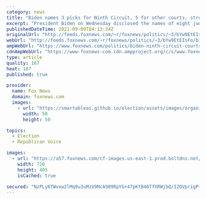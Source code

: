 ```yaml
---
category: news
title: "Biden names 3 picks for Ninth Circuit, 5 for other courts, stressing diversity: reports"
excerpt: "President Biden on Wednesday disclosed the names of eight judicial nominees, including three picks for the U.S. Court of Appeals for the Ninth Circuit."
publishedDateTime: 2021-09-09T04:13:34Z
originalUrl: "http://feeds.foxnews.com/~r/foxnews/politics/~3/bYw9EtEIsFo/biden-ninth-circuit-courts-diversity-nominations"
webUrl: "http://feeds.foxnews.com/~r/foxnews/politics/~3/bYw9EtEIsFo/biden-ninth-circuit-courts-diversity-nominations"
ampWebUrl: "https://www.foxnews.com/politics/biden-ninth-circuit-courts-diversity-nominations.amp"
cdnAmpWebUrl: "https://www-foxnews-com.cdn.ampproject.org/c/s/www.foxnews.com/politics/biden-ninth-circuit-courts-diversity-nominations.amp"
type: article
quality: 167
heat: 167
published: true

provider:
  name: Fox News
  domain: foxnews.com
  images:
    - url: "https://smartableai.github.io/election/assets/images/organizations/foxnews.com-50x50.jpg"
      width: 50
      height: 50

topics:
  - Election
  - Republican Voice

images:
  - url: "https://a57.foxnews.com/cf-images.us-east-1.prod.boltdns.net/v1/static/694940094001/7bf92895-b46e-43cb-9aee-c42ba0d055a0/626544be-52a3-4ac8-bc92-67e3343c3dd0/1280x720/match/720/405/image.jpg?ve=1&tl=1"
    width: 720
    height: 405
    isCached: true

secured: "NzPLy6TWvxw2lMq0u3uMzV9McA989RpYG+47pKtB46TfXRWjbQ/I2OVprigP+QAT07KH8OlFfEernyvz/OVhUr7XTaSAtGVEacrZ14wIlp3gIT323dzgnqC/ChXv81uf48+4SOCu7wNGwWZ0sXKptrksASK7jKPhJzw31zzVOLDuPOb8mR6KBSPHbF+lQqstctWLnalRujIKn0olTO6AwSffivoajLPHdsMBc3WSKANxqSZsFlRspGurp2MON0u4Ueq1PBnD8UjU1dfaI+SMH6xVHC08RBxdBXdaW6JBg2DnAs86zyBQRMhqpE5iOjbesjFXRH5wuFChezZMrfd6v1RP2T1Rgrzd1V4NjxfMDmI=;HJaTCuP3ycdEMA/gKAFCAg=="
---
```


